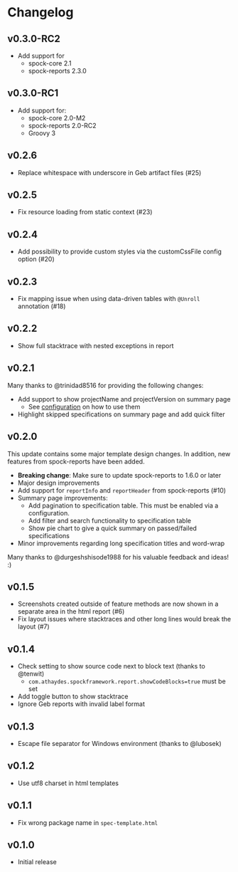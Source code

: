 # Changelog

## v0.3.0-RC2
* Add support for
  * spock-core 2.1
  * spock-reports 2.3.0

## v0.3.0-RC1

* Add support for:
  * spock-core 2.0-M2
  * spock-reports 2.0-RC2
  * Groovy 3

## v0.2.6

* Replace whitespace with underscore in Geb artifact files (#25)

## v0.2.5

* Fix resource loading from static context (#23)

## v0.2.4

* Add possibility to provide custom styles via the customCssFile config option (#20)

## v0.2.3

* Fix mapping issue when using data-driven tables with `@Unroll` annotation (#18)

## v0.2.2

* Show full stacktrace with nested exceptions in report 

## v0.2.1

Many thanks to @trinidad8516 for providing the following changes:
* Add support to show projectName and projectVersion on summary page
  * See [configuration](https://github.com/AOEpeople/geb-spock-reports#configure-spock-reports) on how to use them
* Highlight skipped specifications on summary page and add quick filter

## v0.2.0

This update contains some major template design changes.
In addition, new features from spock-reports have been added.

* **Breaking change**: Make sure to update spock-reports to 1.6.0 or later
* Major design improvements
* Add support for `reportInfo` and `reportHeader` from spock-reports (#10)
* Summary page improvements:
  * Add pagination to specification table. This must be enabled via a configuration. 
  * Add filter and search functionality to specification table
  * Show pie chart to give a quick summary on passed/failed specifications
* Minor improvements regarding long specification titles and word-wrap

Many thanks to @durgeshshisode1988 for his valuable feedback and ideas! :) 

## v0.1.5

* Screenshots created outside of feature methods are now shown in a separate area in the html report (#6)
* Fix layout issues where stacktraces and other long lines would break the layout (#7)

## v0.1.4

* Check setting to show source code next to block text (thanks to @tenwit)
  * `com.athaydes.spockframework.report.showCodeBlocks=true` must be set
* Add toggle button to show stacktrace
* Ignore Geb reports with invalid label format
 
## v0.1.3

* Escape file separator for Windows environment (thanks to @lubosek)

## v0.1.2

* Use utf8 charset in html templates

## v0.1.1

* Fix wrong package name in `spec-template.html`

## v0.1.0

* Initial release